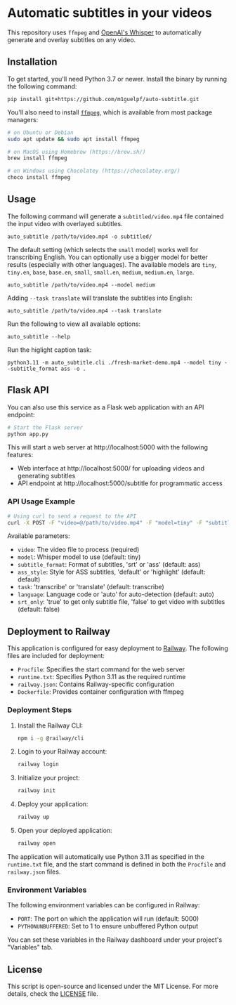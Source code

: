 # Automatic subtitles in your videos

This repository uses `ffmpeg` and [OpenAI's Whisper](https://openai.com/blog/whisper) to automatically generate and overlay subtitles on any video.

## Installation

To get started, you'll need Python 3.7 or newer. Install the binary by running the following command:

    pip install git+https://github.com/m1guelpf/auto-subtitle.git

You'll also need to install [`ffmpeg`](https://ffmpeg.org/), which is available from most package managers:

```bash
# on Ubuntu or Debian
sudo apt update && sudo apt install ffmpeg

# on MacOS using Homebrew (https://brew.sh/)
brew install ffmpeg

# on Windows using Chocolatey (https://chocolatey.org/)
choco install ffmpeg
```

## Usage

The following command will generate a `subtitled/video.mp4` file contained the input video with overlayed subtitles.

    auto_subtitle /path/to/video.mp4 -o subtitled/

The default setting (which selects the `small` model) works well for transcribing English. You can optionally use a bigger model for better results (especially with other languages). The available models are `tiny`, `tiny.en`, `base`, `base.en`, `small`, `small.en`, `medium`, `medium.en`, `large`.

    auto_subtitle /path/to/video.mp4 --model medium

Adding `--task translate` will translate the subtitles into English:

    auto_subtitle /path/to/video.mp4 --task translate

Run the following to view all available options:

    auto_subtitle --help

Run the higlight caption task: 

    python3.11 -m auto_subtitle.cli ./fresh-market-demo.mp4 --model tiny --subtitle_format ass -o .

## Flask API

You can also use this service as a Flask web application with an API endpoint:

```bash
# Start the Flask server
python app.py
```

This will start a web server at http://localhost:5000 with the following features:

- Web interface at http://localhost:5000/ for uploading videos and generating subtitles
- API endpoint at http://localhost:5000/subtitle for programmatic access

### API Usage Example

```bash
# Using curl to send a request to the API
curl -X POST -F "video=@/path/to/video.mp4" -F "model=tiny" -F "subtitle_format=ass" http://localhost:5000/subtitle -o subtitled_video.mp4
```

Available parameters:
- `video`: The video file to process (required)
- `model`: Whisper model to use (default: tiny)
- `subtitle_format`: Format of subtitles, 'srt' or 'ass' (default: ass)
- `ass_style`: Style for ASS subtitles, 'default' or 'highlight' (default: default)
- `task`: 'transcribe' or 'translate' (default: transcribe)
- `language`: Language code or 'auto' for auto-detection (default: auto)
- `srt_only`: 'true' to get only subtitle file, 'false' to get video with subtitles (default: false)

## Deployment to Railway

This application is configured for easy deployment to [Railway](https://railway.app/). The following files are included for deployment:

- `Procfile`: Specifies the start command for the web server
- `runtime.txt`: Specifies Python 3.11 as the required runtime
- `railway.json`: Contains Railway-specific configuration
- `Dockerfile`: Provides container configuration with ffmpeg

### Deployment Steps

1. Install the Railway CLI:
   ```bash
   npm i -g @railway/cli
   ```

2. Login to your Railway account:
   ```bash
   railway login
   ```

3. Initialize your project:
   ```bash
   railway init
   ```

4. Deploy your application:
   ```bash
   railway up
   ```

5. Open your deployed application:
   ```bash
   railway open
   ```

The application will automatically use Python 3.11 as specified in the `runtime.txt` file, and the start command is defined in both the `Procfile` and `railway.json` files.

### Environment Variables

The following environment variables can be configured in Railway:

- `PORT`: The port on which the application will run (default: 5000)
- `PYTHONUNBUFFERED`: Set to 1 to ensure unbuffered Python output

You can set these variables in the Railway dashboard under your project's "Variables" tab.

## License

This script is open-source and licensed under the MIT License. For more details, check the [LICENSE](LICENSE) file.
